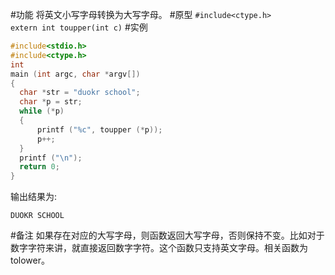 ﻿#功能
将英文小写字母转换为大写字母。
#原型
`#include<ctype.h>`  
`extern int toupper(int c)`
#实例
```c
#include<stdio.h>
#include<ctype.h>
int
main (int argc, char *argv[])
{
  char *str = "duokr school";
  char *p = str;
  while (*p)
  {
      printf ("%c", toupper (*p));
      p++;
  }
  printf ("\n");
  return 0;
}

```
输出结果为:
```shell
DUOKR SCHOOL
```
#备注
如果存在对应的大写字母，则函数返回大写字母，否则保持不变。比如对于数字字符来讲，就直接返回数字字符。这个函数只支持英文字母。相关函数为tolower。
